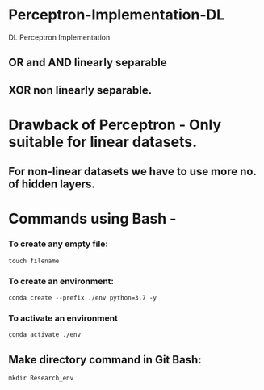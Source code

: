 # Perceptron-Implementation-DL
DL Perceptron Implementation


## OR and AND linearly separable
## XOR non linearly separable.
# Drawback of Perceptron - Only suitable for linear datasets.
## For non-linear datasets we have to use more no. of hidden layers.

# Commands using Bash -
### To create any empty file:
```` touch filename ````

### To create an environment:
``` conda create --prefix ./env python=3.7 -y ```

### To activate an environment
``` conda activate ./env ``` 

## Make directory command in Git Bash:
``` mkdir Research_env ```

